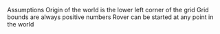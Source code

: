 Assumptions
  Origin of the world is the lower left corner of the grid
  Grid bounds are always positive numbers
  Rover can be started at any point in the world
